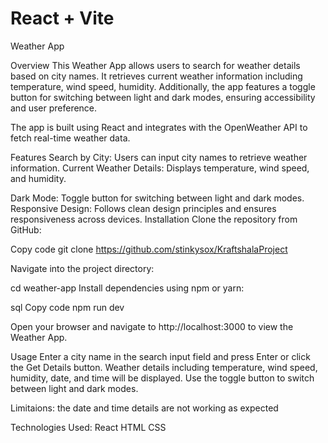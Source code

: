 # React + Vite

Weather App

Overview
This Weather App allows users to search for weather details based on city names. It retrieves current weather information including temperature, wind speed, humidity. Additionally, the app features a toggle button for switching between light and dark modes, ensuring accessibility and user preference.

The app is built using React and integrates with the OpenWeather API to fetch real-time weather data.

Features
Search by City: Users can input city names to retrieve weather information.
Current Weather Details: Displays temperature, wind speed, and humidity.

Dark Mode: Toggle button for switching between light and dark modes.
Responsive Design: Follows clean design principles and ensures responsiveness across devices.
Installation
Clone the repository from GitHub:

Copy code
git clone https://github.com/stinkysox/KraftshalaProject

Navigate into the project directory:

cd weather-app
Install dependencies using npm or yarn:

sql
Copy code
npm run dev

Open your browser and navigate to http://localhost:3000 to view the Weather App.

Usage
Enter a city name in the search input field and press Enter or click the Get Details button.
Weather details including temperature, wind speed, humidity, date, and time will be displayed.
Use the toggle button to switch between light and dark modes.

Limitaions:
the date and time details are not working as expected

Technologies Used:
React
HTML
CSS
